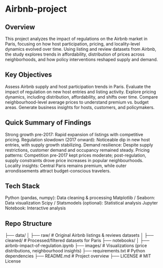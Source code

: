 # Airbnb-project

## Overview

This project analyzes the impact of regulations on the Airbnb market in Paris, focusing on how host participation, pricing, and locality-level dynamics evolved over time. Using listing and review datasets from Airbnb, the study explores trends in affordability, distribution of prices across neighborhoods, and how policy interventions reshaped supply and demand.

## Key Objectives
Assess Airbnb supply and host participation trends in Paris.
Evaluate the impact of regulation on new host entries and listing activity.
Explore pricing dynamics, including distribution, affordability, and shifts over time.
Compare neighbourhood-level average prices to understand premium vs. budget areas.
Generate business insights for hosts, customers, and policymakers.

## Quick Summary of Findings
Strong growth pre-2017: Rapid expansion of listings with competitive pricing.
Regulation slowdown (2017 onward): Noticeable dip in new host entries, with supply growth stabilizing.
Demand resilience: Despite supply restrictions, customer demand and occupancy remained steady.
Pricing patterns: Competition pre-2017 kept prices moderate; post-regulation, supply constraints drove price increases in popular neighbourhoods.
Locality insights: Central Paris remains premium, while outer arrondissements attract budget-conscious travelers.

## Tech Stack
Python (pandas, numpy): Data cleaning & processing
Matplotlib / Seaborn: Data visualization
Scipy / Statsmodels (optional): Statistical analysis
Jupyter Notebook: Interactive analysis

## Repo Structure
├── data/
│   ├── raw/                # Original Airbnb listings & reviews datasets
│   ├── cleaned/            # Processed/filtered datasets for Paris
├── notebooks/
│   ├── airbnb-impact-of-regulation.ipynb
├── images/                 # Visualizations (price distributions, neighbourhood insights)
├── requirements.txt        # Python dependencies
├── README.md               # Project overview
├── LICENSE                 # MIT License
